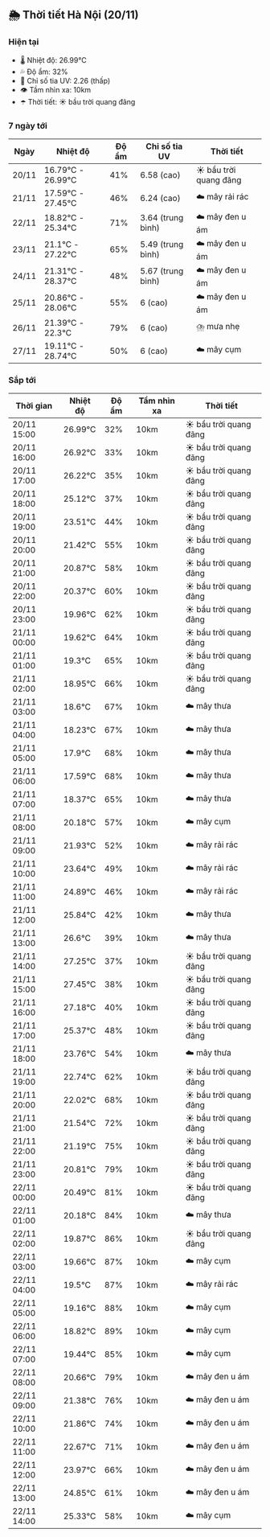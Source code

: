 ## 🌦️ Thời tiết Hà Nội (20/11)

### Hiện tại

- 🌡️ Nhiệt độ: 26.99℃
- 💦 Độ ẩm: 32%
- 🌟 Chỉ số tia UV: 2.26 (thấp)
- 👁️ Tầm nhìn xa: 10km
- ☂️ Thời tiết: ☀️ bầu trời quang đãng

### 7 ngày tới

| Ngày | Nhiệt độ | Độ ẩm | Chỉ số tia UV | Thời tiết |
| --- | --- | --- | --- | --- |
| 20/11 | 16.79℃ - 26.99℃ | 41% | 6.58 (cao) | ☀️ bầu trời quang đãng |
| 21/11 | 17.59℃ - 27.45℃ | 46% | 6.24 (cao) | ☁️ mây rải rác |
| 22/11 | 18.82℃ - 25.34℃ | 71% | 3.64 (trung bình) | ☁️ mây đen u ám |
| 23/11 | 21.1℃ - 27.22℃ | 65% | 5.49 (trung bình) | ☁️ mây đen u ám |
| 24/11 | 21.31℃ - 28.37℃ | 48% | 5.67 (trung bình) | ☁️ mây đen u ám |
| 25/11 | 20.86℃ - 28.06℃ | 55% | 6 (cao) | ☁️ mây đen u ám |
| 26/11 | 21.39℃ - 22.3℃ | 79% | 6 (cao) | ⛈️ mưa nhẹ |
| 27/11 | 19.11℃ - 28.74℃ | 50% | 6 (cao) | ☁️ mây cụm |

### Sắp tới

| Thời gian | Nhiệt độ | Độ ẩm | Tầm nhìn xa | Thời tiết |
| --- | --- | --- | --- | --- |
| 20/11 15:00 | 26.99℃ | 32% | 10km | ☀️ bầu trời quang đãng |
| 20/11 16:00 | 26.92℃ | 33% | 10km | ☀️ bầu trời quang đãng |
| 20/11 17:00 | 26.22℃ | 35% | 10km | ☀️ bầu trời quang đãng |
| 20/11 18:00 | 25.12℃ | 37% | 10km | ☀️ bầu trời quang đãng |
| 20/11 19:00 | 23.51℃ | 44% | 10km | ☀️ bầu trời quang đãng |
| 20/11 20:00 | 21.42℃ | 55% | 10km | ☀️ bầu trời quang đãng |
| 20/11 21:00 | 20.87℃ | 58% | 10km | ☀️ bầu trời quang đãng |
| 20/11 22:00 | 20.37℃ | 60% | 10km | ☀️ bầu trời quang đãng |
| 20/11 23:00 | 19.96℃ | 62% | 10km | ☀️ bầu trời quang đãng |
| 21/11 00:00 | 19.62℃ | 64% | 10km | ☀️ bầu trời quang đãng |
| 21/11 01:00 | 19.3℃ | 65% | 10km | ☀️ bầu trời quang đãng |
| 21/11 02:00 | 18.95℃ | 66% | 10km | ☀️ bầu trời quang đãng |
| 21/11 03:00 | 18.6℃ | 67% | 10km | ☁️ mây thưa |
| 21/11 04:00 | 18.23℃ | 67% | 10km | ☁️ mây thưa |
| 21/11 05:00 | 17.9℃ | 68% | 10km | ☁️ mây thưa |
| 21/11 06:00 | 17.59℃ | 68% | 10km | ☁️ mây thưa |
| 21/11 07:00 | 18.37℃ | 65% | 10km | ☁️ mây thưa |
| 21/11 08:00 | 20.18℃ | 57% | 10km | ☁️ mây cụm |
| 21/11 09:00 | 21.93℃ | 52% | 10km | ☁️ mây rải rác |
| 21/11 10:00 | 23.64℃ | 49% | 10km | ☁️ mây rải rác |
| 21/11 11:00 | 24.89℃ | 46% | 10km | ☁️ mây rải rác |
| 21/11 12:00 | 25.84℃ | 42% | 10km | ☁️ mây thưa |
| 21/11 13:00 | 26.6℃ | 39% | 10km | ☁️ mây thưa |
| 21/11 14:00 | 27.25℃ | 37% | 10km | ☀️ bầu trời quang đãng |
| 21/11 15:00 | 27.45℃ | 38% | 10km | ☀️ bầu trời quang đãng |
| 21/11 16:00 | 27.18℃ | 40% | 10km | ☀️ bầu trời quang đãng |
| 21/11 17:00 | 25.37℃ | 48% | 10km | ☀️ bầu trời quang đãng |
| 21/11 18:00 | 23.76℃ | 54% | 10km | ☁️ mây thưa |
| 21/11 19:00 | 22.74℃ | 62% | 10km | ☀️ bầu trời quang đãng |
| 21/11 20:00 | 22.02℃ | 68% | 10km | ☀️ bầu trời quang đãng |
| 21/11 21:00 | 21.54℃ | 72% | 10km | ☀️ bầu trời quang đãng |
| 21/11 22:00 | 21.19℃ | 75% | 10km | ☀️ bầu trời quang đãng |
| 21/11 23:00 | 20.81℃ | 79% | 10km | ☀️ bầu trời quang đãng |
| 22/11 00:00 | 20.49℃ | 81% | 10km | ☀️ bầu trời quang đãng |
| 22/11 01:00 | 20.18℃ | 84% | 10km | ☁️ mây thưa |
| 22/11 02:00 | 19.87℃ | 86% | 10km | ☀️ bầu trời quang đãng |
| 22/11 03:00 | 19.66℃ | 87% | 10km | ☁️ mây cụm |
| 22/11 04:00 | 19.5℃ | 87% | 10km | ☁️ mây rải rác |
| 22/11 05:00 | 19.16℃ | 88% | 10km | ☁️ mây cụm |
| 22/11 06:00 | 18.82℃ | 89% | 10km | ☁️ mây cụm |
| 22/11 07:00 | 19.44℃ | 85% | 10km | ☁️ mây cụm |
| 22/11 08:00 | 20.66℃ | 79% | 10km | ☁️ mây đen u ám |
| 22/11 09:00 | 21.38℃ | 76% | 10km | ☁️ mây đen u ám |
| 22/11 10:00 | 21.86℃ | 74% | 10km | ☁️ mây đen u ám |
| 22/11 11:00 | 22.67℃ | 71% | 10km | ☁️ mây đen u ám |
| 22/11 12:00 | 23.97℃ | 66% | 10km | ☁️ mây đen u ám |
| 22/11 13:00 | 24.85℃ | 61% | 10km | ☁️ mây đen u ám |
| 22/11 14:00 | 25.33℃ | 58% | 10km | ☁️ mây cụm |
